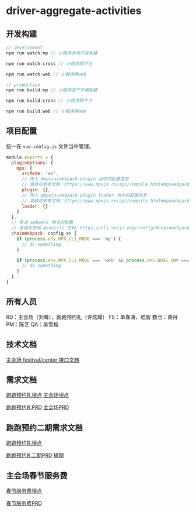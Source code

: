 # driver-aggregate-activities

## 开发构建

```javascript
// development
npm run watch:mp // 小程序本地开发构建

npm run watch:cross // 小程序跨平台

npm run watch:web // 小程序跨web

// production
npm run build:mp // 小程序生产环境构建

npm run build:cross // 小程序跨平台

npm run build:web // 小程序跨web
```

## 项目配置

统一在 `vue.config.js` 文件当中管理。

```javascript
module.exports = {
  pluginOptions: {
    mpx: {
      srcMode: 'wx',
      // 传入 @mpxjs/webpack-plugin 当中的配置信息
      // 具体可参考文档：https://www.mpxjs.cn/api/compile.html#mpxwebpackplugin-options
      plugin: {},
      // 传入 @mpxjs/webpack-plugin loader 当中的配置信息
      // 具体可参考文档：https://www.mpxjs.cn/api/compile.html#mpxwebpackplugin-loader
      loader: {}
    }
  },
  // 修改 webpack 相关的配置
  // 具体可参阅 @vue/cli 文档：https://cli.vuejs.org/config/#chainwebpack
  chainWebpack: config => {
    if (process.env.MPX_CLI_MODE === 'mp') {
      // do something
    }

    if (process.env.MPX_CLI_MODE === 'web' && process.env.NODE_ENV === 'development') {
      // do something
    }
  }
}
```


## 所有人员

RD：主会场（刘蓦），跑跑预约礼（许炫耀）
FE：单春涛、嵇智
数仓：黄丹
PM：陈艺
QA：吴雪榕

## 技术文档
[主会场 festival/center 接口文档](http://wiki.intra.xiaojukeji.com/pages/viewpage.action?pageId=437291542)

## 需求文档

[跑跑预约礼埋点](http://wiki.intra.xiaojukeji.com/pages/viewpage.action?pageId=679733683)
[主会场埋点](http://wiki.intra.xiaojukeji.com/pages/viewpage.action?pageId=679732477)

[跑跑预约礼PRD](http://wiki.intra.xiaojukeji.com/pages/viewpage.action?pageId=627456803)
[主会场PRD](http://wiki.intra.xiaojukeji.com/pages/viewpage.action?pageId=666523690&spaceEditingRestriction=true)

## 跑跑预约二期需求文档

[跑跑预约礼埋点](http://wiki.intra.xiaojukeji.com/pages/viewpage.action?pageId=654686267)

[跑跑预约礼二期PRD](http://wiki.intra.xiaojukeji.com/pages/viewpage.action?pageId=734371082)
[排期](https://cooper.didichuxing.com/docs/sheet/2199364773425)

## 主会场春节服务费

[春节服务费埋点](http://wiki.intra.xiaojukeji.com/pages/viewpage.action?pageId=654686267)

[春节服务费PRD](http://wiki.intra.xiaojukeji.com/pages/viewpage.action?pageId=785635463)